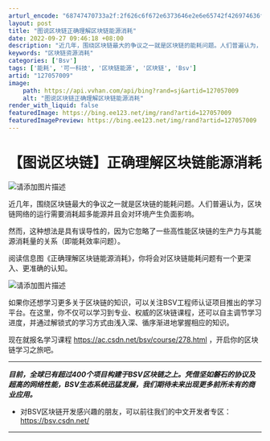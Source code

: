 ```yaml
---
arturl_encode: "68747470733a2f:2f626c6f672e6373646e2e6e65742f426974636f696e53562f:61727469636c652f64657461696c732f313237303537303039"
layout: post
title: "图说区块链正确理解区块链能源消耗"
date: 2022-09-27 09:46:18 +08:00
description: "近几年，围绕区块链最大的争议之一就是区块链的能耗问题。人们普遍认为，区块链网络的运行需要消耗超多能源"
keywords: "区块链资源消耗"
categories: ['Bsv']
tags: ['能耗', '可一科技', '区块链能源', '区块链', 'Bsv']
artid: "127057009"
image:
    path: https://api.vvhan.com/api/bing?rand=sj&artid=127057009
    alt: "图说区块链正确理解区块链能源消耗"
render_with_liquid: false
featuredImage: https://bing.ee123.net/img/rand?artid=127057009
featuredImagePreview: https://bing.ee123.net/img/rand?artid=127057009
---
```


# 【图说区块链】正确理解区块链能源消耗

![请添加图片描述](https://i-blog.csdnimg.cn/blog_migrate/975778ba0a2122819f776dd97d6c53f3.gif#pic_center)
  
近几年，围绕区块链最大的争议之一就是区块链的能耗问题。人们普遍认为，区块链网络的运行需要消耗超多能源并且会对环境产生负面影响。

然而，这种想法是具有误导性的，因为它忽略了一些高性能区块链的生产力与其能源消耗量的关系（即能耗效率问题）。

阅读信息图《正确理解区块链能源消耗》，你将会对区块链能耗问题有一个更深入、更准确的认知。

![请添加图片描述](https://i-blog.csdnimg.cn/blog_migrate/f55f83fe49e68da1c62954b56ccd460d.png#pic_center)
  
如果你还想学习更多关于区块链的知识，可以关注BSV工程师认证项目推出的学习平台。在这里，你不仅可以学习到专业、权威的区块链课程，还可以自主调节学习进度，并通过解锁式的学习方式由浅入深、循序渐进地掌握相应的知识。

现在就报名学习课程
<https://ac.csdn.net/bsv/course/278.html>
，开启你的区块链学习之旅吧。

---

***目前，全球已有超过400个项目构建于BSV区块链之上。凭借坚如磐石的协议及超高的网络性能，BSV生态系统迅猛发展，我们期待未来出现更多前所未有的商业应用。***

* 对BSV区块链开发感兴趣的朋友，可以前往我们的中文开发者专区：
  <https://bsv.csdn.net/>

---
